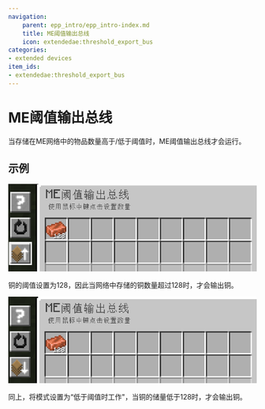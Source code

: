 ```yaml
---
navigation:
    parent: epp_intro/epp_intro-index.md
    title: ME阈值输出总线
    icon: extendedae:threshold_export_bus
categories:
- extended devices
item_ids:
- extendedae:threshold_export_bus
---
```


# ME阈值输出总线

<GameScene zoom="8" background="transparent">
  <ImportStructure src="../structure/cable_threshold_export_bus.snbt"></ImportStructure>
</GameScene>

当存储在ME网络中的物品数量高于/低于阈值时，ME阈值输出总线才会运行。

## 示例

![GUI](../pic/thr_bus_gui1.png)

铜的阈值设置为128，因此当网络中存储的铜数量超过128时，才会输出铜。

![GUI](../pic/thr_bus_gui2.png)

同上，将模式设置为“低于阈值时工作"，当铜的储量低于128时，才会输出铜。
